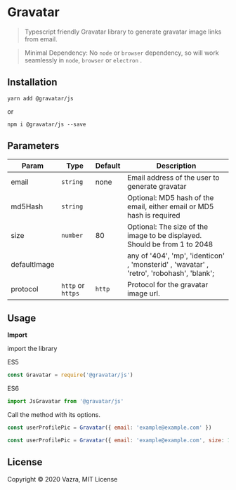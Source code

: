 # Gravatar

> Typescript friendly Gravatar library to generate gravatar image links from email.

> Minimal Dependency: No `node` or `browser` dependency, so will work seamlessly in `node`, `browser` or `electron` .

## Installation

`yarn add @gravatar/js`

or

`npm i @gravatar/js --save`

## Parameters

| Param        | Type              | Default | Description                                                                               |
| ------------ | ----------------- | ------- | ----------------------------------------------------------------------------------------- |
| email        | `string`          | none    | Email address of the user to generate gravatar                                            |
| md5Hash      | `string`          |         | Optional: MD5 hash of the email, either email or MD5 hash is required                     |
| size         | `number`          | 80      | Optional: The size of the image to be displayed. Should be from 1 to 2048                 |
| defaultImage |                   |         | any of '404', 'mp', 'identicon' , 'monsterid' , 'wavatar' , 'retro', 'robohash', 'blank'; |
| protocol     | `http` or `https` | `http`  | Protocol for the gravatar image url.                                                      |

## Usage

**Import**

import the library

ES5

```js
const Gravatar = require('@gravatar/js')
```

ES6

```js
import JsGravatar from '@gravatar/js'
```

Call the method with its options.

```js
const userProfilePic = Gravatar({ email: 'example@example.com' })

const userProfilePic = Gravatar({ email: 'example@example.com', size: 10, protocol: 'https' })
```

## License

Copyright © 2020 Vazra, MIT License
